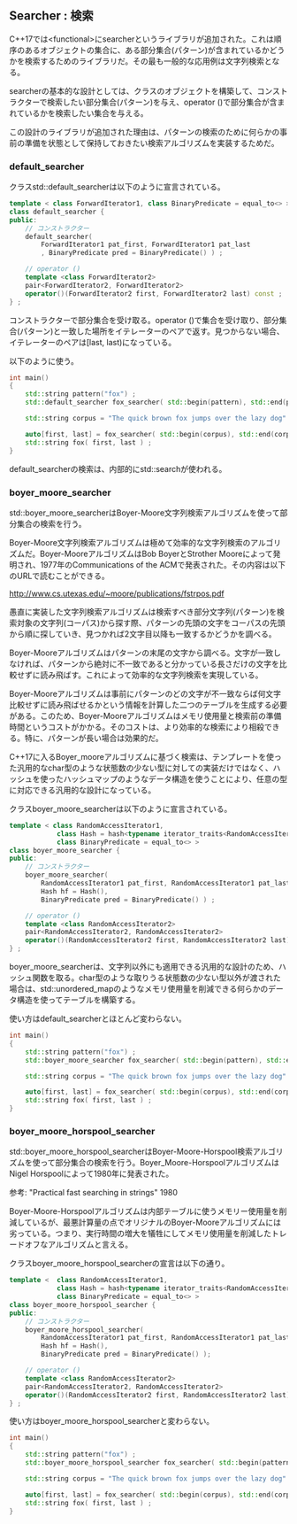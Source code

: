 ## Searcher : 検索

C++17では\<functional\>にsearcherというライブラリが追加された。これは順序のあるオブジェクトの集合に、ある部分集合(パターン)が含まれているかどうかを検索するためのライブラリだ。その最も一般的な応用例は文字列検索となる。

searcherの基本的な設計としては、クラスのオブジェクトを構築して、コンストラクターで検索したい部分集合(パターン)を与え、operator ()で部分集合が含まれているかを検索したい集合を与える。

この設計のライブラリが追加された理由は、パターンの検索のために何らかの事前の準備を状態として保持しておきたい検索アルゴリズムを実装するためだ。

### default_searcher

クラスstd::default_searcherは以下のように宣言されている。

~~~c++
template < class ForwardIterator1, class BinaryPredicate = equal_to<> >
class default_searcher {
public:
    // コンストラクター
    default_searcher( 
        ForwardIterator1 pat_first, ForwardIterator1 pat_last
        , BinaryPredicate pred = BinaryPredicate() ) ;

    // operator ()
    template <class ForwardIterator2>
    pair<ForwardIterator2, ForwardIterator2>
    operator()(ForwardIterator2 first, ForwardIterator2 last) const ;
} ;
~~~

コンストラクターで部分集合を受け取る。operator ()で集合を受け取り、部分集合(パターン)と一致した場所をイテレーターのペアで返す。見つからない場合、イテレーターのペアは[last, last)になっている。

以下のように使う。

~~~c++
int main()
{
    std::string pattern("fox") ;
    std::default_searcher fox_searcher( std::begin(pattern), std::end(pattern) ) ;

    std::string corpus = "The quick brown fox jumps over the lazy dog" ;

    auto[first, last] = fox_searcher( std::begin(corpus), std::end(corpus) ) ;
    std::string fox( first, last ) ;
}
~~~

default_searcherの検索は、内部的にstd::searchが使われる。

### boyer_moore_searcher

std::boyer_moore_searcherはBoyer-Moore文字列検索アルゴリズムを使って部分集合の検索を行う。

Boyer-Moore文字列検索アルゴリズムは極めて効率的な文字列検索のアルゴリズムだ。Boyer-MooreアルゴリズムはBob BoyerとStrother Mooreによって発明され、1977年のCommunications of the ACMで発表された。その内容は以下のURLで読むことができる。

<http://www.cs.utexas.edu/~moore/publications/fstrpos.pdf>

愚直に実装した文字列検索アルゴリズムは検索すべき部分文字列(パターン)を検索対象の文字列(コーパス)から探す際、パターンの先頭の文字をコーパスの先頭から順に探していき、見つかれば2文字目以降も一致するかどうかを調べる。

Boyer-Mooreアルゴリズムはパターンの末尾の文字から調べる。文字が一致しなければ、パターンから絶対に不一致であると分かっている長さだけの文字を比較せずに読み飛ばす。これによって効率的な文字列検索を実現している。

Boyer-Mooreアルゴリズムは事前にパターンのどの文字が不一致ならば何文字比較せずに読み飛ばせるかという情報を計算した二つのテーブルを生成する必要がある。このため、Boyer-Mooreアルゴリズムはメモリ使用量と検索前の準備時間というコストがかかる。そのコストは、より効率的な検索により相殺できる。特に、パターンが長い場合は効果的だ。

C++17に入るBoyer_mooreアルゴリズムに基づく検索は、テンプレートを使った汎用的なchar型のような状態数の少ない型に対しての実装だけではなく、ハッシュを使ったハッシュマップのようなデータ構造を使うことにより、任意の型に対応できる汎用的な設計になっている。

クラスboyer_moore_searcherは以下のように宣言されている。

~~~c++
template < class RandomAccessIterator1,
            class Hash = hash<typename iterator_traits<RandomAccessIterator1>::value_type>,
            class BinaryPredicate = equal_to<> >
class boyer_moore_searcher {
public:
    // コンストラクター
    boyer_moore_searcher(
        RandomAccessIterator1 pat_first, RandomAccessIterator1 pat_last,
        Hash hf = Hash(),
        BinaryPredicate pred = BinaryPredicate() ) ;

    // operator ()
    template <class RandomAccessIterator2>
    pair<RandomAccessIterator2, RandomAccessIterator2>
    operator()(RandomAccessIterator2 first, RandomAccessIterator2 last) const;
} ;
~~~

boyer_moore_searcherは、文字列以外にも適用できる汎用的な設計のため、ハッシュ関数を取る。char型のような取りうる状態数の少ない型以外が渡された場合は、std::unordered_mapのようなメモリ使用量を削減できる何らかのデータ構造を使ってテーブルを構築する。

使い方はdefault_searcherとほとんど変わらない。


~~~c++
int main()
{
    std::string pattern("fox") ;
    std::boyer_moore_searcher fox_searcher( std::begin(pattern), std::end(pattern) ) ;

    std::string corpus = "The quick brown fox jumps over the lazy dog" ;

    auto[first, last] = fox_searcher( std::begin(corpus), std::end(corpus) ) ;
    std::string fox( first, last ) ;
}
~~~


### boyer_moore_horspool_searcher

std::boyer_moore_horspool_searcherはBoyer-Moore-Horspool検索アルゴリズムを使って部分集合の検索を行う。Boyer_Moore-HorspoolアルゴリズムはNigel Horspoolによって1980年に発表された。

参考: "Practical fast searching in strings" 1980

Boyer-Moore-Horspoolアルゴリズムは内部テーブルに使うメモリー使用量を削減しているが、最悪計算量の点でオリジナルのBoyer-Mooreアルゴリズムには劣っている。つまり、実行時間の増大を犠牲にしてメモリ使用量を削減したトレードオフなアルゴリズムと言える。

クラスboyer_moore_horspool_searcherの宣言は以下の通り。

~~~c++
template <  class RandomAccessIterator1,
            class Hash = hash<typename iterator_traits<RandomAccessIterator1>::value_type>,
            class BinaryPredicate = equal_to<> >
class boyer_moore_horspool_searcher {
public:
    // コンストラクター
    boyer_moore_horspool_searcher(
        RandomAccessIterator1 pat_first, RandomAccessIterator1 pat_last,
        Hash hf = Hash(),
        BinaryPredicate pred = BinaryPredicate() );

    // operator () 
    template <class RandomAccessIterator2>
    pair<RandomAccessIterator2, RandomAccessIterator2>
    operator()(RandomAccessIterator2 first, RandomAccessIterator2 last) const;
} ;
~~~

使い方はboyer_moore_horspool_searcherと変わらない。




~~~c++
int main()
{
    std::string pattern("fox") ;
    std::boyer_moore_horspool_searcher fox_searcher( std::begin(pattern), std::end(pattern) ) ;

    std::string corpus = "The quick brown fox jumps over the lazy dog" ;

    auto[first, last] = fox_searcher( std::begin(corpus), std::end(corpus) ) ;
    std::string fox( first, last ) ;
}
~~~
